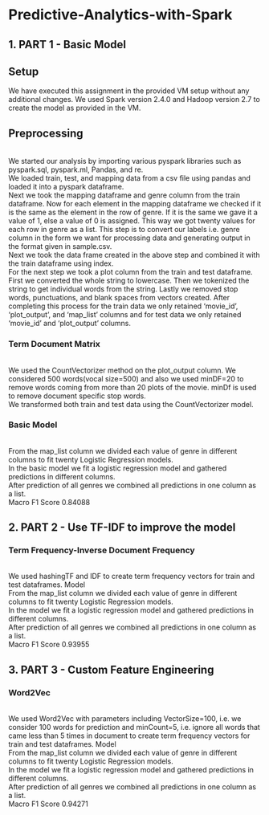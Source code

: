 # Predictive-Analytics-with-Spark
## 1. PART 1 - Basic Model
## Setup

We have executed this assignment in the provided VM setup without any additional changes. We used Spark version 2.4.0 and Hadoop version 2.7 to create the model as provided in the VM.
## Preprocessing
<br>We started our analysis by importing various pyspark libraries such as pyspark.sql, pyspark.ml, Pandas, and re.
<br>We loaded train, test, and mapping data from a csv file using pandas and loaded it into a pyspark dataframe.
<br>Next we took the mapping dataframe and genre column from the train dataframe. Now for each element in the mapping dataframe we checked if it is the same as the element in the row of genre. If it is the same we gave it a value of 1, else a value of 0 is assigned. This way we got twenty values for each row in genre as a list. This step is to convert our labels i.e. genre column in the form we want for processing data and generating output in the format given in sample.csv.
<br>Next we took the data frame created in the above step and combined it with the train dataframe using index.
<br>For the next step we took a plot column from the train and test dataframe. First we converted the whole string to lowercase. Then we tokenized the string to get individual words from the string. Lastly we removed stop words, punctuations, and blank spaces from vectors created. After completing this process for the train data we only retained ‘movie_id’, ‘plot_output’, and ‘map_list’ columns and for test data we only retained ‘movie_id’ and ‘plot_output’ columns.
### Term Document Matrix
<br>We used the CountVectorizer method on the plot_output column. We considered 500 words(vocal size=500) and also we used minDF=20 to remove words coming from more than 20 plots of the movie. minDf is used to remove document specific stop words.
<br>We transformed both train and test data using the CountVectorizer model.
### Basic Model
<br>From the map_list column we divided each value of genre in different columns to fit twenty Logistic Regression models.
<br>In the basic model we fit a logistic regression model and gathered predictions in different columns.
<br>After prediction of all genres we combined all predictions in one column as a list.
<br>Macro F1 Score 0.84088
## 2. PART 2 - Use TF-IDF to improve the model
### Term Frequency-Inverse Document Frequency
<br>We used hashingTF and IDF to create term frequency vectors for train and test dataframes.
Model
<br>From the map_list column we divided each value of genre in different columns to fit twenty Logistic Regression models.
<br>In the model we fit a logistic regression model and gathered predictions in different columns.
<br>After prediction of all genres we combined all predictions in one column as a list.
<br>Macro F1 Score 0.93955
## 3. PART 3 - Custom Feature Engineering
### Word2Vec
<br>We used Word2Vec with parameters including VectorSize=100, i.e. we consider 100 words for prediction and minCount=5, i.e. ignore all words that came less than 5 times in document to create term frequency vectors for train and test dataframes.
Model
<br>From the map_list column we divided each value of genre in different columns to fit twenty Logistic Regression models.
<br>In the model we fit a logistic regression model and gathered predictions in different columns.
<br>After prediction of all genres we combined all predictions in one column as a list.
<br>Macro F1 Score 0.94271
